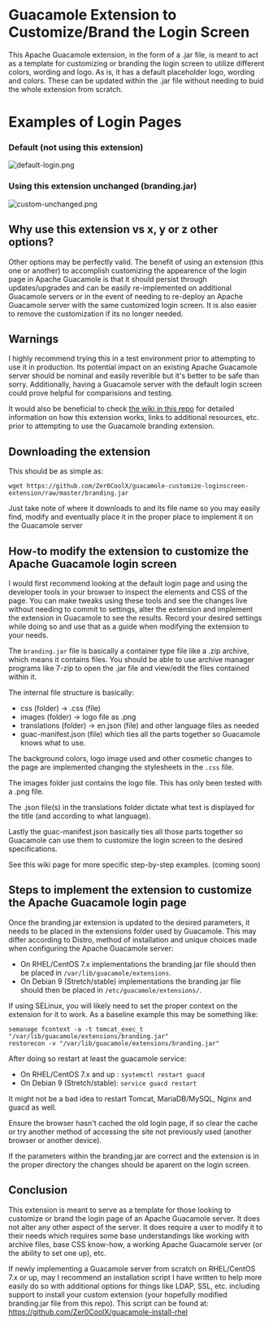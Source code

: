 # Guacamole Extension to Customize/Brand the Login Screen
This Apache Guacamole extension, in the form of a .jar file, is meant to act as a template for customizing or branding the login screen to utilize different colors, wording and logo. As is, it has a default placeholder logo, wording and colors. These can be updated within the .jar file without needing to buid the whole extension from scratch.

# Examples of Login Pages
### Default (not using this extension)
![default-login.png](https://github.com/Zer0CoolX/guacamole-customize-loginscreen-extension/blob/master/demo-resource/guac-default-login.PNG)
### Using this extension unchanged (branding.jar)
![custom-unchanged.png](https://github.com/Zer0CoolX/guacamole-customize-loginscreen-extension/blob/master/demo-resource/guac-cust-unchanged.PNG)

## Why use this extension vs x, y or z other options?
Other options may be perfectly valid. The benefit of using an extension (this one or another) to accomplish customizing the appearence of the login page in Apache Guacamole is that it should persist through updates/upgrades and can be easily re-implemented on additional Guacamole servers or in the event of needing to re-deploy an Apache Guacamole server with the same customized login screen. It is also easier to remove the customization if its no longer needed.

## Warnings
I highly recommend trying this in a test environment prior to attempting to use it in production. Its potential impact on an existing Apache Guacamole server should be nominal and easily reverible but it's better to be safe than sorry. Additionally, having a Guacamole server with the default login screen could prove helpful for comparisions and testing.

It would also be beneficial to check [the wiki in this repo](https://github.com/Zer0CoolX/guacamole-customize-loginscreen-extension/wiki) for detailed information on how this extension works, links to additional resources, etc. prior to attempting to use the Guacamole branding extension.

## Downloading the extension
This should be as simple as:
```
wget https://github.com/Zer0CoolX/guacamole-customize-loginscreen-extension/raw/master/branding.jar
```
Just take note of where it downloads to and its file name so you may easily find, modify and eventually place it in the proper place to implement it on the Guacamole server

## How-to modify the extension to customize the Apache Guacamole login screen
I would first recommend looking at the default login page and using the developer tools in your browser to inspect the elements and CSS of the page. You can make tweaks using these tools and see the changes live without needing to commit to settings, alter the extension and implement the extension in Guacamole to see the results. Record your desired settings while doing so and use that as a guide when modifying the extension to your needs.

The `branding.jar` file is basically a container type file like a .zip archive, which means it contains files. You should be able to use archive manager programs like 7-zip to open the .jar file and view/edit the files contained within it.

The internal file structure is basically:
* css (folder) -> .css (file)
* images (folder) -> logo file as .png
* translations (folder) -> en.json (file) and other language files as needed
* guac-manifest.json (file) which ties all the parts together so Guacamole knows what to use.

The background colors, logo image used and other cosmetic changes to the page are implemented changing the stylesheets in the `.css` file. 

The images folder just contains the logo file. This has only been tested with a .png file. 

The .json file(s) in the translations folder dictate what text is displayed for the title (and according to what language). 

Lastly the guac-manifest.json basically ties all those parts together so Guacamole can use them to customize the login screen to the desired specifications.

See this wiki page for more specific step-by-step examples. (coming soon)

## Steps to implement the extension to customize the Apache Guacamole login page
Once the branding.jar extension is updated to the desired parameters, it needs to be placed in the extensions folder used by Guacamole. This may differ according to Distro, method of installation and unique choices made when configuring the Apache Guacamole server:

* On RHEL/CentOS 7.x implementations the branding.jar file should then be placed in `/var/lib/guacamole/extensions`.
* On Debian 9 (Stretch/stable) implementations the branding.jar file should then be placed in  `/etc/guacamole/extensions/`.

If using SELinux, you will likely need to set the proper context on the extension for it to work. As a baseline example this may be something like:
```
semanage fcontext -a -t tomcat_exec_t "/var/lib/guacamole/extensions/branding.jar"
restorecon -v "/var/lib/guacamole/extensions/branding.jar"
```
After doing so restart at least the guacamole service:

* On RHEL/CentOS 7.x and up : `systemctl restart guacd` 
* On Debian 9 (Stretch/stable): `service guacd restart`

It might not be a bad idea to restart Tomcat, MariaDB/MySQL, Nginx and guacd as well.

Ensure the browser hasn't cached the old login page, if so clear the cache or try another method of accessing the site not previously used (another browser or another device).

If the parameters within the branding.jar are correct and the extension is in the proper directory the changes should be aparent on the login screen.

## Conclusion
This extension is meant to serve as a template for those looking to customize or brand the login page of an Apache Guacamole server. It does not alter any other aspect of the server. It does require a user to modify it to their needs which requires some base understandings like working with archive files, base CSS know-how, a working Apache Guacamole server (or the ability to set one up), etc.

If newly implementing a Guacamole server from scratch on RHEL/CentOS 7.x or up, may I recommend an installation script I have written to help more easily do so with additional options for things like LDAP, SSL, etc. including support to install your custom extension (your hopefully modified branding.jar file from this repo). This script can be found at:
https://github.com/Zer0CoolX/guacamole-install-rhel
